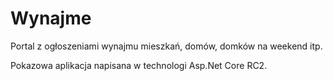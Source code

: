 # Wynajme
Portal z ogłoszeniami wynajmu mieszkań, domów, domków na weekend itp.

Pokazowa aplikacja napisana w technologi Asp.Net Core RC2.

